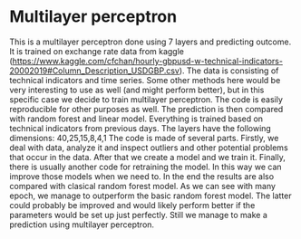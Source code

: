 # Multilayer perceptron
This is a multilayer perceptron done using 7 layers and predicting outcome. It is trained on exchange rate data from kaggle (https://www.kaggle.com/cfchan/hourly-gbpusd-w-technical-indicators-20002019#Column_Description_USDGBP.csv).
The data is consisting of technical indicators and time series. Some other methods here would be very interesting to use as well (and might perform better), but in this specific case we decide to train multilayer perceptron. The code is easily reproducible for other purposes as well.
The prediction is then compared with random forest and linear model. Everything is trained based on technical indicators from previous days.
The layers have the following dimensions:
40,25,15,8,4,1
The code is made of several parts. Firstly, we deal with data, analyze it and inspect outliers and other potential problems that occur in the data.
After that we create a model and we train it. Finally, there is usually another code for retraining the model. In this way we can improve those models when we need to. In the end the results are also compared with clasical random forest model. As we can see with many epoch, we manage to outperform the basic random forest model. The latter could probably be improved and would likely perform better if the parameters would be set up just perfectly. Still we manage to make a prediction using multilayer perceptron.
